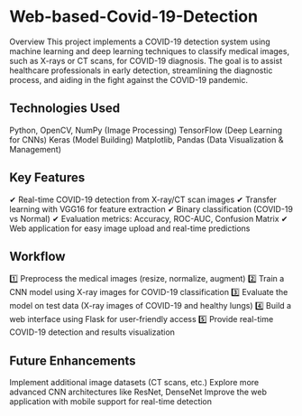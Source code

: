 # Web-based-Covid-19-Detection

Overview
This project implements a COVID-19 detection system using machine learning and deep learning techniques to classify medical images, such as X-rays or CT scans, for COVID-19 diagnosis. The goal is to assist healthcare professionals in early detection, streamlining the diagnostic process, and aiding in the fight against the COVID-19 pandemic.

## Technologies Used

Python, OpenCV, NumPy (Image Processing)
TensorFlow (Deep Learning for CNNs)
Keras (Model Building)
Matplotlib, Pandas (Data Visualization & Management)
## Key Features
✔ Real-time COVID-19 detection from X-ray/CT scan images
✔ Transfer learning with VGG16 for feature extraction
✔ Binary classification (COVID-19 vs Normal)
✔ Evaluation metrics: Accuracy, ROC-AUC, Confusion Matrix
✔ Web application for easy image upload and real-time predictions

## Workflow
1️⃣ Preprocess the medical images (resize, normalize, augment)
2️⃣ Train a CNN model using X-ray images for COVID-19 classification
3️⃣ Evaluate the model on test data (X-ray images of COVID-19 and healthy lungs)
4️⃣ Build a web interface using Flask for user-friendly access
5️⃣ Provide real-time COVID-19 detection and results visualization

## Future Enhancements

Implement additional image datasets (CT scans, etc.)
Explore more advanced CNN architectures like ResNet, DenseNet
Improve the web application with mobile support for real-time detection
